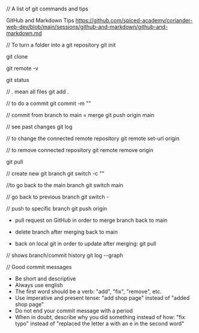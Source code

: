 // A list of git commands and tips

GitHub and Markdown Tips
https://github.com/spiced-academy/coriander-web-dev/blob/main/sessions/github-and-markdown/github-and-markdown.md

// To turn a folder into a git repository
git init

git clone <SSH repository address>

git remote -v

git status

// . mean all files
git add .

// to do a commit
git commit -m "<comment>"

// commit from branch to main = merge
git push origin main

// see past changes
git log

// to change the connected remote repository
git remote set-url origin <repository URL>

// to remove connected repository
git remote remove origin

git pull

// create new git branch
git switch -c "<NAME>"

//to go back to the main branch
git switch main

// go back to previous branch
git switch -

// push to specific branch
git push origin <NAME of BRANCH>

- pull request on GitHub in order to merge branch back to main

- delete branch after merging back to main

- back on local git in order to update after merging: git pull

// shows branch/commit history
git log --graph

// Good commit messages

- Be short and descriptive
- Always use english
- The first word should be a verb: "add", "fix", "remove", etc.
- Use imperative and present tense: "add shop page" instead of "added shop page"
- Do not end your commit message with a period
- When in doubt, describe why you did something instead of how: "fix typo" instead of "replaced the letter a with an e in the second word"
